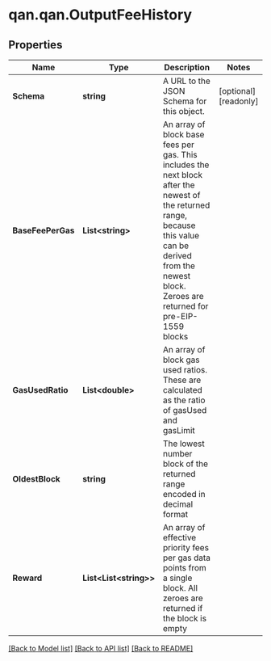 # qan.qan.OutputFeeHistory

## Properties

Name | Type | Description | Notes
------------ | ------------- | ------------- | -------------
**Schema** | **string** | A URL to the JSON Schema for this object. | [optional] [readonly] 
**BaseFeePerGas** | **List&lt;string&gt;** | An array of block base fees per gas. This includes the next block after the newest of the returned range, because this value can be derived from the newest block. Zeroes are returned for pre-EIP-1559 blocks | 
**GasUsedRatio** | **List&lt;double&gt;** | An array of block gas used ratios. These are calculated as the ratio of gasUsed and gasLimit | 
**OldestBlock** | **string** | The lowest number block of the returned range encoded in decimal format | 
**Reward** | **List&lt;List&lt;string&gt;&gt;** | An array of effective priority fees per gas data points from a single block. All zeroes are returned if the block is empty | 

[[Back to Model list]](../README.md#documentation-for-models) [[Back to API list]](../README.md#documentation-for-api-endpoints) [[Back to README]](../README.md)

